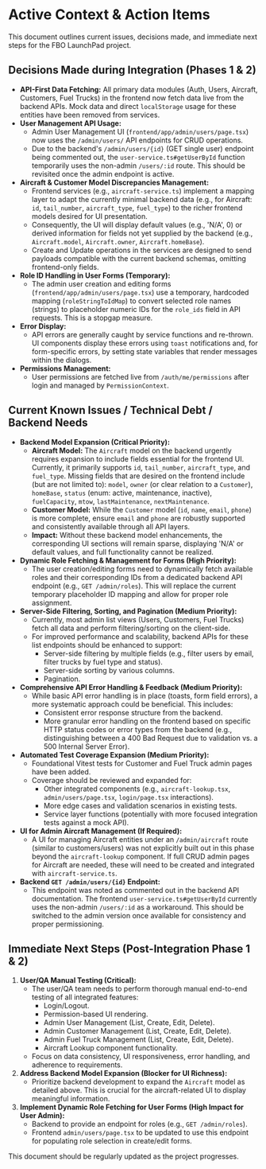 # Active Context & Action Items

This document outlines current issues, decisions made, and immediate next steps for the FBO LaunchPad project.

## Decisions Made during Integration (Phases 1 & 2)

*   **API-First Data Fetching:** All primary data modules (Auth, Users, Aircraft, Customers, Fuel Trucks) in the frontend now fetch data live from the backend APIs. Mock data and direct `localStorage` usage for these entities have been removed from services.
*   **User Management API Usage:**
    *   Admin User Management UI (`frontend/app/admin/users/page.tsx`) now uses the `/admin/users/` API endpoints for CRUD operations.
    *   Due to the backend's `/admin/users/{id}` (GET single user) endpoint being commented out, the `user-service.ts#getUserById` function temporarily uses the non-admin `/users/:id` route. This should be revisited once the admin endpoint is active.
*   **Aircraft & Customer Model Discrepancies Management:**
    *   Frontend services (e.g., `aircraft-service.ts`) implement a mapping layer to adapt the currently minimal backend data (e.g., for Aircraft: `id`, `tail_number`, `aircraft_type`, `fuel_type`) to the richer frontend models desired for UI presentation.
    *   Consequently, the UI will display default values (e.g., 'N/A', 0) or derived information for fields not yet supplied by the backend (e.g., `Aircraft.model`, `Aircraft.owner`, `Aircraft.homeBase`).
    *   Create and Update operations in the services are designed to send payloads compatible with the current backend schemas, omitting frontend-only fields.
*   **Role ID Handling in User Forms (Temporary):**
    *   The admin user creation and editing forms (`frontend/app/admin/users/page.tsx`) use a temporary, hardcoded mapping (`roleStringToIdMap`) to convert selected role names (strings) to placeholder numeric IDs for the `role_ids` field in API requests. This is a stopgap measure.
*   **Error Display:**
    *   API errors are generally caught by service functions and re-thrown. UI components display these errors using `toast` notifications and, for form-specific errors, by setting state variables that render messages within the dialogs.
*   **Permissions Management:**
    *   User permissions are fetched live from `/auth/me/permissions` after login and managed by `PermissionContext`.

## Current Known Issues / Technical Debt / Backend Needs

*   **Backend Model Expansion (Critical Priority):**
    *   **Aircraft Model:** The `Aircraft` model on the backend urgently requires expansion to include fields essential for the frontend UI. Currently, it primarily supports `id`, `tail_number`, `aircraft_type`, and `fuel_type`. Missing fields that are desired on the frontend include (but are not limited to): `model`, `owner` (or clear relation to a `Customer`), `homeBase`, `status` (enum: active, maintenance, inactive), `fuelCapacity`, `mtow`, `lastMaintenance`, `nextMaintenance`.
    *   **Customer Model:** While the `Customer` model (`id`, `name`, `email`, `phone`) is more complete, ensure `email` and `phone` are robustly supported and consistently available through all API layers.
    *   **Impact:** Without these backend model enhancements, the corresponding UI sections will remain sparse, displaying 'N/A' or default values, and full functionality cannot be realized.
*   **Dynamic Role Fetching & Management for Forms (High Priority):**
    *   The user creation/editing forms need to dynamically fetch available roles and their corresponding IDs from a dedicated backend API endpoint (e.g., `GET /admin/roles`). This will replace the current temporary placeholder ID mapping and allow for proper role assignment.
*   **Server-Side Filtering, Sorting, and Pagination (Medium Priority):**
    *   Currently, most admin list views (Users, Customers, Fuel Trucks) fetch all data and perform filtering/sorting on the client-side.
    *   For improved performance and scalability, backend APIs for these list endpoints should be enhanced to support:
        *   Server-side filtering by multiple fields (e.g., filter users by email, filter trucks by fuel type and status).
        *   Server-side sorting by various columns.
        *   Pagination.
*   **Comprehensive API Error Handling & Feedback (Medium Priority):**
    *   While basic API error handling is in place (toasts, form field errors), a more systematic approach could be beneficial. This includes:
        *   Consistent error response structure from the backend.
        *   More granular error handling on the frontend based on specific HTTP status codes or error types from the backend (e.g., distinguishing between a 400 Bad Request due to validation vs. a 500 Internal Server Error).
*   **Automated Test Coverage Expansion (Medium Priority):**
    *   Foundational Vitest tests for Customer and Fuel Truck admin pages have been added.
    *   Coverage should be reviewed and expanded for:
        *   Other integrated components (e.g., `aircraft-lookup.tsx`, `admin/users/page.tsx`, `login/page.tsx` interactions).
        *   More edge cases and validation scenarios in existing tests.
        *   Service layer functions (potentially with more focused integration tests against a mock API).
*   **UI for Admin Aircraft Management (If Required):**
    *   A UI for managing Aircraft entities under an `/admin/aircraft` route (similar to customers/users) was not explicitly built out in this phase beyond the `aircraft-lookup` component. If full CRUD admin pages for Aircraft are needed, these will need to be created and integrated with `aircraft-service.ts`.
*   **Backend `GET /admin/users/{id}` Endpoint:**
    *   This endpoint was noted as commented out in the backend API documentation. The frontend `user-service.ts#getUserById` currently uses the non-admin `/users/:id` as a workaround. This should be switched to the admin version once available for consistency and proper permissioning.

## Immediate Next Steps (Post-Integration Phase 1 & 2)

1.  **User/QA Manual Testing (Critical):**
    *   The user/QA team needs to perform thorough manual end-to-end testing of all integrated features:
        *   Login/Logout.
        *   Permission-based UI rendering.
        *   Admin User Management (List, Create, Edit, Delete).
        *   Admin Customer Management (List, Create, Edit, Delete).
        *   Admin Fuel Truck Management (List, Create, Edit, Delete).
        *   Aircraft Lookup component functionality.
    *   Focus on data consistency, UI responsiveness, error handling, and adherence to requirements.
2.  **Address Backend Model Expansion (Blocker for UI Richness):**
    *   Prioritize backend development to expand the `Aircraft` model as detailed above. This is crucial for the aircraft-related UI to display meaningful information.
3.  **Implement Dynamic Role Fetching for User Forms (High Impact for User Admin):**
    *   Backend to provide an endpoint for roles (e.g., `GET /admin/roles`).
    *   Frontend `admin/users/page.tsx` to be updated to use this endpoint for populating role selection in create/edit forms.

This document should be regularly updated as the project progresses.
